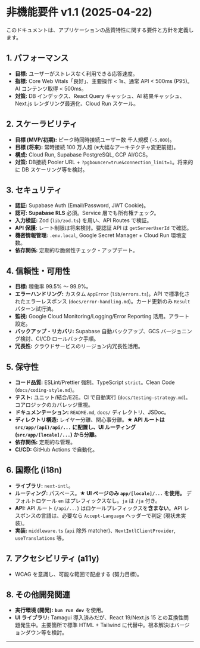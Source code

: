 # 非機能要件 v1.1 (2025-04-22)

このドキュメントは、アプリケーションの品質特性に関する要件と方針を定義します。

## 1. パフォーマンス

- **目標:** ユーザーがストレスなく利用できる応答速度。
- **指標:** Core Web Vitals「良好」、主要操作 < 1s、通常 API < 500ms (P95)。AI コンテンツ取得 < 500ms。
- **対策:** DB インデックス、React Query キャッシュ、AI 結果キャッシュ、Next.js レンダリング最適化、Cloud Run スケール。

## 2. スケーラビリティ

- **目標 (MVP/初期):** ピーク時同時接続ユーザー数 千人規模 (`~5,000`)。
- **目標 (将来):** 常時接続 100 万人超 (※大幅なアーキテクチャ変更前提)。
- **構成:** Cloud Run, Supabase PostgreSQL, GCP AI/GCS。
- **対策:** DB接続 Pooler URL + `?pgbouncer=true&connection_limit=1`。将来的に DB スケーリング等を検討。

## 3. セキュリティ

- **認証:** Supabase Auth (Email/Password, JWT Cookie)。
- **認可:** **Supabase RLS** 必須。Service 層でも所有権チェック。
- **入力検証:** Zod (`lib/zod.ts`) を用い、API Routes で検証。
- **API 保護:** レート制限は将来検討。要認証 API は `getServerUserId` で確認。
- **機密情報管理:** `.env.local`, Google Secret Manager + Cloud Run 環境変数。
- **依存関係:** 定期的な脆弱性チェック・アップデート。

## 4. 信頼性・可用性

- **目標:** 稼働率 99.5% 〜 99.9%。
- **エラーハンドリング:** カスタム `AppError` (`lib/errors.ts`)。API で標準化されたエラーレスポンス (`docs/error-handling.md`)。カード更新のみ `Result` パターン試行済。
- **監視:** Google Cloud Monitoring/Logging/Error Reporting 活用。アラート設定。
- **バックアップ・リカバリ:** Supabase 自動バックアップ、GCS バージョニング検討、CI/CD ロールバック手順。
- **冗長性:** クラウドサービスのリージョン内冗長性活用。

## 5. 保守性

- **コード品質:** ESLint/Prettier 強制。TypeScript `strict`。Clean Code (`docs/coding-style.md`)。
- **テスト:** ユニット/結合/E2E。CI で自動実行 (`docs/testing-strategy.md`)。コアロジックのカバレッジ重視。
- **ドキュメンテーション:** `README.md`, `docs/` ディレクトリ、JSDoc。
- **ディレクトリ構造:** レイヤー分離、関心事分離。**★ API ルートは `src/app/(api)/api/...` に配置し、UI ルーティング (`src/app/[locale]/...`) から分離。**
- **依存関係:** 定期的な管理。
- **CI/CD:** GitHub Actions で自動化。

## 6. 国際化 (i18n)

- **ライブラリ:** `next-intl`。
- **ルーティング:** パスベース。**★ UI ページのみ `app/[locale]/...` を使用。** デフォルトロケール `en` はプレフィックスなし。`ja` は `/ja` 付き。
- **API:** API ルート (`/api/...`) はロケールプレフィックスを**含まない**。API レスポンスの言語は、必要なら `Accept-Language` ヘッダーで判定 (現状未実装)。
- **実装:** `middleware.ts` (`api` 除外 matcher)、`NextIntlClientProvider`, `useTranslations` 等。

## 7. アクセシビリティ (a11y)

- WCAG を意識し、可能な範囲で配慮する (努力目標)。

## 8. その他開発関連

- **実行環境 (開発):** **`bun run dev`** を使用。
- **UI ライブラリ:** Tamagui 導入済みだが、React 19/Next.js 15 との互換性問題発生中。主要箇所で標準 HTML + Tailwind に代替中。根本解決はバージョンダウン等を検討。

---
